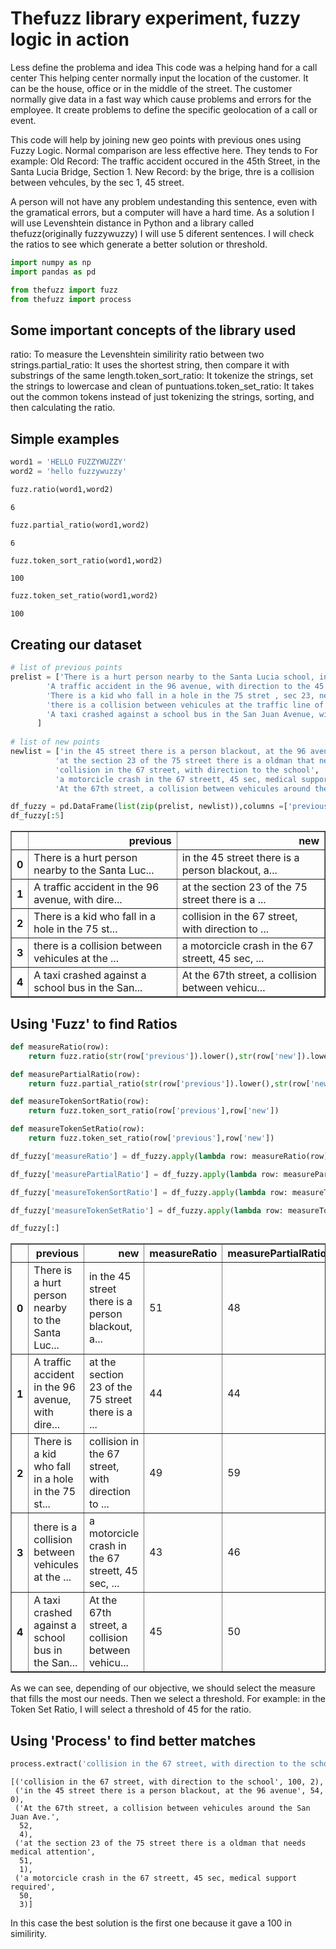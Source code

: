# Thefuzz library experiment, fuzzy logic in action
Less define the problema and idea
This code was a helping hand for  a call center
This helping center normally input the location of the customer. 
It can be the house, office or in the middle of the street.
The customer normally give data in a fast way which cause problems and errors for the employee.
It create problems to define the specific geolocation of a call or event.

This code will help by joining new geo points with previous ones using Fuzzy Logic.
Normal comparison are less effective here. They tends to 
For example:
Old Record: The traffic accident occured in the 45th Street, in the Santa Lucia Bridge, Section 1.
New Record: by the brige, thre is a collision between vehcules, by the sec 1, 45 street.

A person will not have any problem undestanding this sentence, even with the gramatical errors, 
but a computer will have a hard time.
As a solution I will use Levenshtein distance in Python and a library called
thefuzz(originally fuzzywuzzy)
I will use 5 diferent sentences. I will check the ratios to see which generate a better solution or threshold.

```python
import numpy as np 
import pandas as pd 
```


```python
from thefuzz import fuzz
from thefuzz import process
```

## Some important concepts of the library used
ratio: To measure the Levenshtein similirity ratio between two strings.partial_ratio: It uses the shortest string, then compare it with substrings of the same length.token_sort_ratio: It tokenize the strings, set the strings to lowercase and clean of puntuations.token_set_ratio: It takes out the common tokens instead of just tokenizing the strings, sorting, and then calculating the ratio.
## Simple examples


```python
word1 = 'HELLO FUZZYWUZZY'
word2 = 'hello fuzzywuzzy'
```


```python
fuzz.ratio(word1,word2)
```




    6




```python
fuzz.partial_ratio(word1,word2)
```




    6




```python
fuzz.token_sort_ratio(word1,word2)
```




    100




```python
fuzz.token_set_ratio(word1,word2)
```




    100



## Creating our dataset


```python
# list of previous points
prelist = ['There is a hurt person nearby to the Santa Lucia school, in the 67 street', 
        'A traffic accident in the 96 avenue, with direction to the 45 street',
        'There is a kid who fall in a hole in the 75 stret , sec 23, near to the Alfred Cafe',
        'there is a collision between vehicules at the traffic line of the 45 section, 67 street',
        'A taxi crashed against a school bus in the San Juan Avenue, with direction to the 67 streeet'
      ]
  
# list of new points
newlist = ['in the 45 street there is a person blackout, at the 96 avenue',
          'at the section 23 of the 75 street there is a oldman that needs medical attention',
          'collision in the 67 street, with direction to the school',
          'a motorcicle crash in the 67 streett, 45 sec, medical support required',
          'At the 67th street, a collision between vehicules around the San Juan Ave.']
```


```python
df_fuzzy = pd.DataFrame(list(zip(prelist, newlist)),columns =['previous', 'new'])
df_fuzzy[:5]
```




<div>
<table border="1" class="dataframe">
  <thead>
    <tr style="text-align: right;">
      <th></th>
      <th>previous</th>
      <th>new</th>
    </tr>
  </thead>
  <tbody>
    <tr>
      <th>0</th>
      <td>There is a hurt person nearby to the Santa Luc...</td>
      <td>in the 45 street there is a person blackout, a...</td>
    </tr>
    <tr>
      <th>1</th>
      <td>A traffic accident in the 96 avenue, with dire...</td>
      <td>at the section 23 of the 75 street there is a ...</td>
    </tr>
    <tr>
      <th>2</th>
      <td>There is a kid who fall in a hole in the 75 st...</td>
      <td>collision in the 67 street, with direction to ...</td>
    </tr>
    <tr>
      <th>3</th>
      <td>there is a collision between vehicules at the ...</td>
      <td>a motorcicle crash in the 67 streett, 45 sec, ...</td>
    </tr>
    <tr>
      <th>4</th>
      <td>A taxi crashed against a school bus in the San...</td>
      <td>At the 67th street, a collision between vehicu...</td>
    </tr>
  </tbody>
</table>
</div>



## Using 'Fuzz' to find Ratios


```python
def measureRatio(row):
    return fuzz.ratio(str(row['previous']).lower(),str(row['new']).lower())

def measurePartialRatio(row):
    return fuzz.partial_ratio(str(row['previous']).lower(),str(row['new']).lower())

def measureTokenSortRatio(row):
    return fuzz.token_sort_ratio(row['previous'],row['new'])

def measureTokenSetRatio(row):
    return fuzz.token_set_ratio(row['previous'],row['new'])
```


```python
df_fuzzy['measureRatio'] = df_fuzzy.apply(lambda row: measureRatio(row), axis = 1)
```


```python
df_fuzzy['measurePartialRatio'] = df_fuzzy.apply(lambda row: measurePartialRatio(row), axis = 1)
```


```python
df_fuzzy['measureTokenSortRatio'] = df_fuzzy.apply(lambda row: measureTokenSortRatio(row), axis = 1)
```


```python
df_fuzzy['measureTokenSetRatio'] = df_fuzzy.apply(lambda row: measureTokenSetRatio(row), axis = 1)
```


```python
df_fuzzy[:]
```




<div>
<table border="1" class="dataframe">
  <thead>
    <tr style="text-align: right;">
      <th></th>
      <th>previous</th>
      <th>new</th>
      <th>measureRatio</th>
      <th>measurePartialRatio</th>
      <th>measureTokenSortRatio</th>
      <th>measureTokenSetRatio</th>
    </tr>
  </thead>
  <tbody>
    <tr>
      <th>0</th>
      <td>There is a hurt person nearby to the Santa Luc...</td>
      <td>in the 45 street there is a person blackout, a...</td>
      <td>51</td>
      <td>48</td>
      <td>61</td>
      <td>71</td>
    </tr>
    <tr>
      <th>1</th>
      <td>A traffic accident in the 96 avenue, with dire...</td>
      <td>at the section 23 of the 75 street there is a ...</td>
      <td>44</td>
      <td>44</td>
      <td>54</td>
      <td>54</td>
    </tr>
    <tr>
      <th>2</th>
      <td>There is a kid who fall in a hole in the 75 st...</td>
      <td>collision in the 67 street, with direction to ...</td>
      <td>49</td>
      <td>59</td>
      <td>53</td>
      <td>52</td>
    </tr>
    <tr>
      <th>3</th>
      <td>there is a collision between vehicules at the ...</td>
      <td>a motorcicle crash in the 67 streett, 45 sec, ...</td>
      <td>43</td>
      <td>46</td>
      <td>48</td>
      <td>49</td>
    </tr>
    <tr>
      <th>4</th>
      <td>A taxi crashed against a school bus in the San...</td>
      <td>At the 67th street, a collision between vehicu...</td>
      <td>45</td>
      <td>50</td>
      <td>58</td>
      <td>56</td>
    </tr>
  </tbody>
</table>
</div>


As we can see, depending of our objective, we should select the measure that fills the most our needs. Then we select a threshold. For example: in the Token Set Ratio, I will select a threshold of 45 for the ratio.
## Using 'Process' to find better matches


```python
process.extract('collision in the 67 street, with direction to the school', df_fuzzy['new'],scorer=fuzz.token_sort_ratio)
```




    [('collision in the 67 street, with direction to the school', 100, 2),
     ('in the 45 street there is a person blackout, at the 96 avenue', 54, 0),
     ('At the 67th street, a collision between vehicules around the San Juan Ave.',
      52,
      4),
     ('at the section 23 of the 75 street there is a oldman that needs medical attention',
      51,
      1),
     ('a motorcicle crash in the 67 streett, 45 sec, medical support required',
      50,
      3)]



In this case the best solution is the first one because it gave a 100 in similirity.
